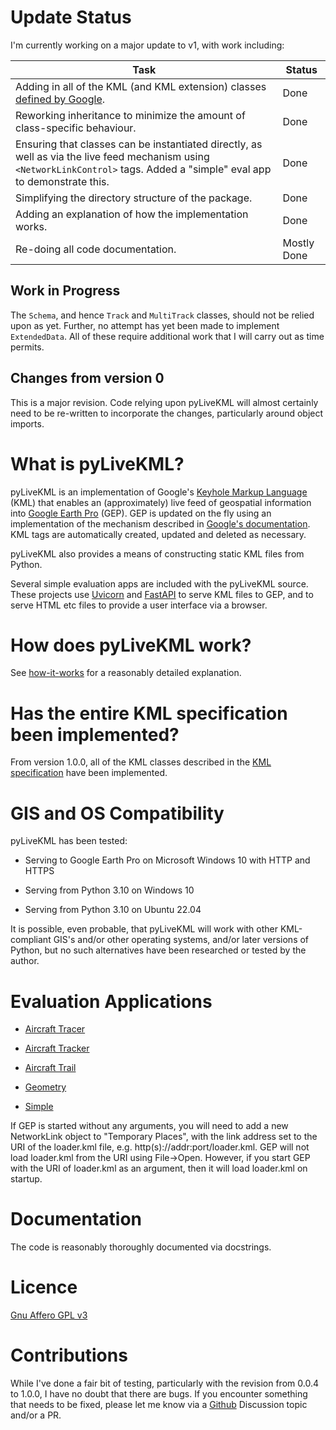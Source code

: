 # Update Status

I'm currently working on a major update to v1, with work including:

| Task | Status |
| --- | --- |
| Adding in all of the KML (and KML extension) classes [defined by Google](https://developers.google.com/kml/documentation/kmlreference). | Done |
| Reworking inheritance to minimize the amount of class-specific behaviour. | Done |
| Ensuring that classes can be instantiated directly, as well as via the live feed mechanism using `<NetworkLinkControl>` tags. Added a "simple" eval app to demonstrate this. | Done |
| Simplifying the directory structure of the package. | Done |
| Adding an explanation of how the implementation works. | Done |
| Re-doing all code documentation. | Mostly Done |

## Work in Progress

The `Schema`, and hence `Track` and `MultiTrack` classes, should not be relied upon as yet. Further, no attempt has yet been made to implement `ExtendedData`. All of these require additional work that I will carry out as time permits.

## Changes from version 0

This is a major revision. Code relying upon pyLiveKML will almost certainly need to be re-written to incorporate the changes, particularly around object imports.

# What is pyLiveKML?

pyLiveKML is an implementation of Google's 
[Keyhole Markup Language](https://developers.google.com/kml/documentation/kmlreference) (KML) that enables an 
(approximately) live feed of geospatial information into [Google Earth Pro](https://www.google.com/earth/versions/) 
(GEP). GEP is updated on the fly using an implementation of the mechanism described in 
[Google's documentation](https://developers.google.com/kml/documentation/updates). KML tags are automatically created, updated and deleted as necessary.

pyLiveKML also provides a means of constructing static KML files from Python.

Several simple evaluation apps are included with the pyLiveKML source.  These projects use [Uvicorn](https://www.uvicorn.org/) and [FastAPI](https://fastapi.tiangolo.com/) to serve KML files to GEP, and to serve HTML etc files to provide a user interface via a browser.

# How does pyLiveKML work?

See [how-it-works](https://github.com/smoke-you/pyLiveKML/blob/main/docs/how-it-works.md) for a reasonably detailed explanation.

# Has the entire KML specification been implemented?

From version 1.0.0, all of the KML classes described in the [KML specification](https://developers.google.com/kml/documentation/kmlreference) have been implemented.

# GIS and OS Compatibility

pyLiveKML has been tested:

* Serving to Google Earth Pro on Microsoft Windows 10 with HTTP and HTTPS

* Serving from Python 3.10 on Windows 10

* Serving from Python 3.10 on Ubuntu 22.04

It is possible, even probable, that pyLiveKML will work with other KML-compliant GIS's and/or other operating systems, and/or later versions of Python, but no such alternatives have been researched or tested by the author.

# Evaluation Applications

* [Aircraft Tracer](https://github.com/smoke-you/pyLiveKML/blob/main/evals/apps/aircraft_tracer/README.md)

* [Aircraft Tracker](https://github.com/smoke-you/pyLiveKML/blob/main/evals/apps/aircraft_tracker/README.md)

* [Aircraft Trail](https://github.com/smoke-you/pyLiveKML/blob/main/evals/apps/aircraft_trail/README.md)

* [Geometry](https://github.com/smoke-you/pyLiveKML/blob/main/evals/apps/geometry/README.md)

* [Simple](https://github.com/smoke-you/pyLiveKML/blob/main/evals/apps/simple/README.md)

If GEP is started without any arguments, you will need to add a new NetworkLink object to "Temporary Places", with the link address set to the URI of the loader.kml file, e.g. http(s)://addr:port/loader.kml. GEP will not load loader.kml from the URI using File->Open.  However, if you start GEP with the URI of loader.kml as an argument, then it will load loader.kml on startup.

# Documentation

The code is reasonably thoroughly documented via docstrings.

# Licence

[Gnu Affero GPL v3](https://github.com/smoke-you/pyLiveKML/blob/main/LICENCE)

# Contributions

While I've done a fair bit of testing, particularly with the revision from 0.0.4 to 1.0.0, I have no doubt that there are bugs. If you encounter something that needs to be fixed, please let me know via a [Github](https://github.com/smoke-you/pyLiveKML) Discussion topic and/or a PR.
